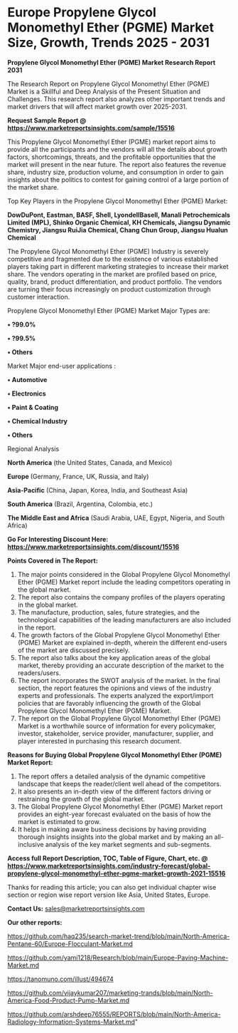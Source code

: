 # Europe Propylene Glycol Monomethyl Ether (PGME) Market Size, Growth, Trends 2025 - 2031

<strong>Propylene Glycol Monomethyl Ether (PGME) Market Research Report 2031</strong>

The Research Report on Propylene Glycol Monomethyl Ether (PGME) Market is a Skillful and Deep Analysis of the Present Situation and Challenges. This research report also analyzes other important trends and market drivers that will affect market growth over 2025-2031.

<strong>Request Sample Report @ <a href=https://www.marketreportsinsights.com/sample/15516>https://www.marketreportsinsights.com/sample/15516</a></strong>

This Propylene Glycol Monomethyl Ether (PGME) market report aims to provide all the participants and the vendors will all the details about growth factors, shortcomings, threats, and the profitable opportunities that the market will present in the near future. The report also features the revenue share, industry size, production volume, and consumption in order to gain insights about the politics to contest for gaining control of a large portion of the market share.

Top Key Players in the Propylene Glycol Monomethyl Ether (PGME) Market:

<strong>DowDuPont, Eastman, BASF, Shell, LyondellBasell, Manali Petrochemicals Limited (MPL), Shinko Organic Chemical, KH Chemicals, Jiangsu Dynamic Chemistry, Jiangsu RuiJia Chemical, Chang Chun Group, Jiangsu Hualun Chemical</strong>

The Propylene Glycol Monomethyl Ether (PGME) Industry is severely competitive and fragmented due to the existence of various established players taking part in different marketing strategies to increase their market share. The vendors operating in the market are profiled based on price, quality, brand, product differentiation, and product portfolio. The vendors are turning their focus increasingly on product customization through customer interaction.

Propylene Glycol Monomethyl Ether (PGME) Market Major Types are:

<strong>• ?99.0%

• ?99.5%

• Others</strong>

Market Major end-user applications :

<strong>• Automotive

• Electronics

• Paint & Coating

• Chemical Industry

• Others</strong>

Regional Analysis

</u><strong><b>North America</b></strong> (the United States, Canada, and Mexico)

<strong><b>Europe </b></strong>(Germany, France, UK, Russia, and Italy)

<strong><b>Asia-Pacific</b></strong> (China, Japan, Korea, India, and Southeast Asia)

<strong><b>South America</b></strong> (Brazil, Argentina, Colombia, etc.)

<strong><b>The Middle East and Africa</b></strong> (Saudi Arabia, UAE, Egypt, Nigeria, and South Africa)

<strong>Go For Interesting Discount Here: <a href=https://www.marketreportsinsights.com/discount/15516>https://www.marketreportsinsights.com/discount/15516</a></strong>

<strong>Points Covered in The Report:</strong>
<ol>
  <li>The major points considered in the Global Propylene Glycol Monomethyl Ether (PGME) Market report include the leading competitors operating in the global market.</li>
  <li>The report also contains the company profiles of the players operating in the global market.</li>
  <li>The manufacture, production, sales, future strategies, and the technological capabilities of the leading manufacturers are also included in the report.</li>
  <li>The growth factors of the Global Propylene Glycol Monomethyl Ether (PGME) Market are explained in-depth, wherein the different end-users of the market are discussed precisely.</li>
  <li>The report also talks about the key application areas of the global market, thereby providing an accurate description of the market to the readers/users.</li>
  <li>The report incorporates the SWOT analysis of the market. In the final section, the report features the opinions and views of the industry experts and professionals. The experts analyzed the export/import policies that are favorably influencing the growth of the Global Propylene Glycol Monomethyl Ether (PGME) Market.</li>
  <li>The report on the Global Propylene Glycol Monomethyl Ether (PGME) Market is a worthwhile source of information for every policymaker, investor, stakeholder, service provider, manufacturer, supplier, and player interested in purchasing this research document.</li>
</ol>
<strong>Reasons for Buying Global Propylene Glycol Monomethyl Ether (PGME) Market Report:</strong>

<ol>
  <li>The report offers a detailed analysis of the dynamic competitive landscape that keeps the reader/client well ahead of the competitors.</li>
  <li>It also presents an in-depth view of the different factors driving or restraining the growth of the global market.</li>
  <li>The Global Propylene Glycol Monomethyl Ether (PGME) Market report provides an eight-year forecast evaluated on the basis of how the market is estimated to grow.</li>
  <li>It helps in making aware business decisions by having providing thorough insights insights into the global market and by making an all-inclusive analysis of the key market segments and sub-segments.</li>
</ol>
<strong>Access full Report Description, TOC, Table of Figure, Chart, etc. @ <a href=https://www.marketreportsinsights.com/industry-forecast/global-propylene-glycol-monomethyl-ether-pgme-market-growth-2021-15516>https://www.marketreportsinsights.com/industry-forecast/global-propylene-glycol-monomethyl-ether-pgme-market-growth-2021-15516</a></strong>


Thanks for reading this article; you can also get individual chapter wise section or region wise report version like Asia, United States, Europe.

<strong>Contact Us:</strong>
sales@marketreportsinsights.com

<strong>Our other reports:</strong>

<a href=https://github.com/haq235/search-market-trend/blob/main/North-America-Pentane-60/Europe-Flocculant-Market.md>https://github.com/haq235/search-market-trend/blob/main/North-America-Pentane-60/Europe-Flocculant-Market.md</a>

<a href=https://github.com/yami1218/Research/blob/main/Europe-Paving-Machine-Market.md>https://github.com/yami1218/Research/blob/main/Europe-Paving-Machine-Market.md</a>

<a href=https://tanomuno.com/illust/494674>https://tanomuno.com/illust/494674</a>

<a href=https://github.com/vijaykumar207/marketing-trands/blob/main/North-America-Food-Product-Pump-Market.md>https://github.com/vijaykumar207/marketing-trands/blob/main/North-America-Food-Product-Pump-Market.md</a>

<a href=https://github.com/arshdeep76555/REPORTS/blob/main/North-America-Radiology-Information-Systems-Market.md>https://github.com/arshdeep76555/REPORTS/blob/main/North-America-Radiology-Information-Systems-Market.md</a>"

